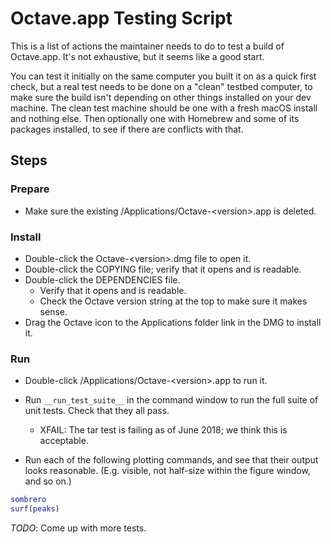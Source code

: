 # Octave.app Testing Script

This is a list of actions the maintainer needs to do to test a build of Octave.app. It's not exhaustive, but it seems like a good start.

You can test it initially on the same computer you built it on as a quick first check, but a real test needs to be done on a "clean" testbed computer, to make sure the build isn't depending on other things installed on your dev machine. The clean test machine should be one with a fresh macOS install and nothing else. Then optionally one with Homebrew and some of its packages installed, to see if there are conflicts with that.

## Steps

### Prepare

* Make sure the existing /Applications/Octave-&lt;version>.app is deleted.

### Install

* Double-click the Octave-&lt;version>.dmg file to open it.
* Double-click the COPYING file; verify that it opens and is readable.
* Double-click the DEPENDENCIES file.
  * Verify that it opens and is readable.
  * Check the Octave version string at the top to make sure it makes sense.
* Drag the Octave icon to the Applications folder link in the DMG to install it.

### Run

* Double-click /Applications/Octave-&lt;version>.app to run it.
* Run `__run_test_suite__` in the command window to run the full suite of unit tests. Check that they all pass.
  * XFAIL: The tar test is failing as of June 2018; we think this is acceptable.

* Run each of the following plotting commands, and see that their output looks reasonable. (E.g. visible, not half-size within the figure window, and so on.)

```matlab
sombrero
surf(peaks)
```

*TODO*: Come up with more tests.
